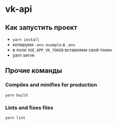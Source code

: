 # vk-api

## Как запустить проект
* `yarn install`
* копируем `.env.example` в `.env`
* в поле `VUE_APP_VK_TOKEN` вставляем свой токен
* yarn serve

## Прочие команды

### Compiles and minifies for production
```
yarn build
```

### Lints and fixes files
```
yarn lint
```
